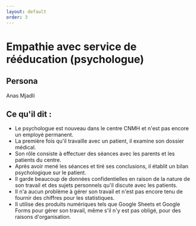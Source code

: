 ```yaml
---
layout: default
order: 3
---
```

# Empathie avec service de rééducation (psychologue)

## Persona 
Anas Mjadli

## Ce qu'il dit : 
- Le psychologue est nouveau dans le centre CNMH et n'est pas encore un employé permanent.
- La première fois qu'il travaille avec un patient, il examine son dossier médical.
- Son rôle consiste à effectuer des séances avec les parents et les patients du centre.
- Après avoir mené les séances et tiré ses conclusions, il établit un bilan psychologique sur le patient.
- Il garde beaucoup de données confidentielles en raison de la nature de son travail et des sujets personnels qu'il discute avec les patients.
- Il n'a aucun problème à gérer son travail et n'est pas encore tenu de fournir des chiffres pour les statistiques.
- Il utilise des produits numériques tels que Google Sheets et Google Forms pour gérer son travail, même s'il n'y est pas obligé, pour des raisons d'organisation.
